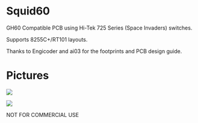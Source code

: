 # Squid60
GH60 Compatible PCB using Hi-Tek 725 Series (Space Invaders) switches.

Supports 8255C+/RT101 layouts.

Thanks to Engicoder and ai03 for the footprints and PCB design guide.

# Pictures
![](Images/squid60schematic.png)

![](Images/squid60render.png)



NOT FOR COMMERCIAL USE
